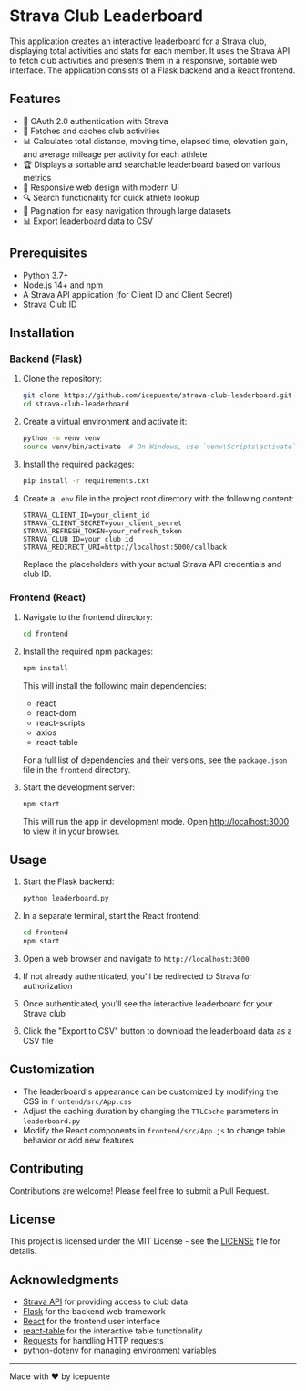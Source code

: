 # Strava Club Leaderboard

This application creates an interactive leaderboard for a Strava club, displaying total activities and stats for each member. It uses the Strava API to fetch club activities and presents them in a responsive, sortable web interface. The application consists of a Flask backend and a React frontend.

## Features

- 🔐 OAuth 2.0 authentication with Strava
- 🔄 Fetches and caches club activities
- 📊 Calculates total distance, moving time, elapsed time, elevation gain, and average mileage per activity for each athlete
- 🏆 Displays a sortable and searchable leaderboard based on various metrics
- 📱 Responsive web design with modern UI
- 🔍 Search functionality for quick athlete lookup
- 📄 Pagination for easy navigation through large datasets
- 📊 Export leaderboard data to CSV

## Prerequisites

- Python 3.7+
- Node.js 14+ and npm
- A Strava API application (for Client ID and Client Secret)
- Strava Club ID

## Installation

### Backend (Flask)

1. Clone the repository:
   ```bash
   git clone https://github.com/icepuente/strava-club-leaderboard.git
   cd strava-club-leaderboard
   ```

2. Create a virtual environment and activate it:
   ```bash
   python -m venv venv
   source venv/bin/activate  # On Windows, use `venv\Scripts\activate`
   ```

3. Install the required packages:
   ```bash
   pip install -r requirements.txt
   ```

4. Create a `.env` file in the project root directory with the following content:
   ```
   STRAVA_CLIENT_ID=your_client_id
   STRAVA_CLIENT_SECRET=your_client_secret
   STRAVA_REFRESH_TOKEN=your_refresh_token
   STRAVA_CLUB_ID=your_club_id
   STRAVA_REDIRECT_URI=http://localhost:5000/callback
   ```
   Replace the placeholders with your actual Strava API credentials and club ID.

### Frontend (React)

1. Navigate to the frontend directory:
   ```bash
   cd frontend
   ```

2. Install the required npm packages:
   ```bash
   npm install
   ```

   This will install the following main dependencies:
   - react
   - react-dom
   - react-scripts
   - axios
   - react-table

   For a full list of dependencies and their versions, see the `package.json` file in the `frontend` directory.

3. Start the development server:
   ```bash
   npm start
   ```

   This will run the app in development mode. Open [http://localhost:3000](http://localhost:3000) to view it in your browser.

## Usage

1. Start the Flask backend:
   ```bash
   python leaderboard.py
   ```

2. In a separate terminal, start the React frontend:
   ```bash
   cd frontend
   npm start
   ```

3. Open a web browser and navigate to `http://localhost:3000`

4. If not already authenticated, you'll be redirected to Strava for authorization

5. Once authenticated, you'll see the interactive leaderboard for your Strava club

6. Click the "Export to CSV" button to download the leaderboard data as a CSV file

## Customization

- The leaderboard's appearance can be customized by modifying the CSS in `frontend/src/App.css`
- Adjust the caching duration by changing the `TTLCache` parameters in `leaderboard.py`
- Modify the React components in `frontend/src/App.js` to change table behavior or add new features

## Contributing

Contributions are welcome! Please feel free to submit a Pull Request.

## License

This project is licensed under the MIT License - see the [LICENSE](LICENSE) file for details.

## Acknowledgments

- [Strava API](https://developers.strava.com/) for providing access to club data
- [Flask](https://flask.palletsprojects.com/) for the backend web framework
- [React](https://reactjs.org/) for the frontend user interface
- [react-table](https://react-table.tanstack.com/) for the interactive table functionality
- [Requests](https://docs.python-requests.org/) for handling HTTP requests
- [python-dotenv](https://github.com/theskumar/python-dotenv) for managing environment variables

---

Made with ❤️ by icepuente